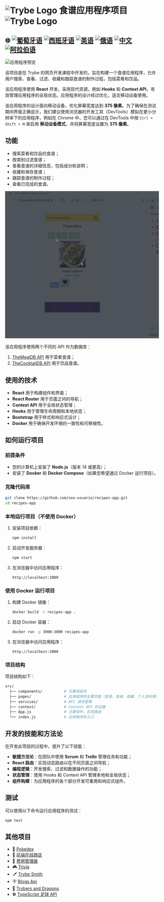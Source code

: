 # <img src="https://agenciars.com.br/wp-content/uploads/2022/06/Trybe.png" alt="Trybe Logo" width="52" height="30" /> 食谱应用程序项目 <img src="https://agenciars.com.br/wp-content/uploads/2022/06/Trybe.png" alt="Trybe Logo" width="52" height="30" />

## 🌐 [![葡萄牙语](https://img.shields.io/badge/Português-green)](https://github.com/SamuelRocha91/ProjectRecipesApp/blob/main/README.md) [![西班牙语](https://img.shields.io/badge/Español-yellow)](https://github.com/SamuelRocha91/ProjectRecipesApp/blob/main/README_es.md) [![英语](https://img.shields.io/badge/English-blue)](https://github.com/SamuelRocha91/ProjectRecipesApp/blob/main/README_en.md) [![俄语](https://img.shields.io/badge/Русский-lightgrey)](https://github.com/SamuelRocha91/ProjectRecipesApp/blob/main/README_ru.md) [![中文](https://img.shields.io/badge/中文-red)](https://github.com/SamuelRocha91/ProjectRecipesApp/blob/main/README_ch.md) [![阿拉伯语](https://img.shields.io/badge/العربية-orange)](https://github.com/SamuelRocha91/ProjectRecipesApp/blob/main/README_ar.md)

![应用程序预览](./public/recipesAppOne.gif)

该项目是在 Trybe 的网页开发课程中开发的，旨在构建一个食谱应用程序，允许用户搜索、查看、过滤、收藏和跟踪食谱的制作过程，包括菜肴和饮品。

该应用程序使用 **React** 开发，采用现代资源，例如 **Hooks** 和 **Context API**，有效管理应用程序的全局状态。应用程序的设计经过优化，适合移动设备使用。

该应用程序的设计面向移动设备，优化屏幕宽度达到 **375 像素**。为了确保在测试期间界面正确显示，我们建议使用浏览器的开发工具（DevTools）模拟在更小分辨率下的应用程序，例如在 Chrome 中，您可以通过在 DevTools 中按 `Ctrl + Shift + M` 来启用 **移动设备模式**，并将屏幕宽度设置为 **375 像素**。

## 功能

- 搜索菜肴和饮品的食谱；
- 按类别过滤食谱；
- 查看食谱的详细信息，包括成分和说明；
- 收藏和保存食谱；
- 跟踪食谱的制作过程；
- 查看已完成的食谱。

![应用程序预览](./public/recipesAppTwo.gif)

该应用程序使用两个不同的 API 作为数据库：

1. [TheMealDB API](https://www.themealdb.com/api.php) 用于菜肴食谱；
2. [TheCocktailDB API](https://www.thecocktaildb.com/api.php) 用于饮品食谱。

## 使用的技术

- **React** 用于构建组件和界面；
- **React Router** 用于页面之间的导航；
- **Context API** 用于全局状态管理；
- **Hooks** 用于管理生命周期和本地状态；
- **Bootstrap** 用于样式和响应式设计；
- **Docker** 用于确保开发环境的一致性和可移植性。

## 如何运行项目

### 前提条件

- 您的计算机上安装了 **Node.js**（版本 14 或更高）；
- 安装了 **Docker** 和 **Docker Compose**（如果您希望通过 Docker 运行项目）。

### 克隆代码库

```bash
git clone https://github.com/seu-usuario/recipes-app.git
cd recipes-app
```

### 本地运行项目（不使用 Docker）

1. 安装项目依赖：

   ```bash
   npm install
   ```

2. 启动开发服务器：

   ```bash
   npm start
   ```

3. 在浏览器中访问应用程序：

   ```
   http://localhost:3000
   ```

### 使用 Docker 运行项目

1. 构建 Docker 镜像：

   ```bash
   docker build -t recipes-app .
   ```

2. 启动 Docker 容器：

   ```bash
   docker run -p 3000:3000 recipes-app
   ```

3. 在浏览器中访问应用程序：

   ```
   http://localhost:3000
   ```

### 项目结构

项目结构如下：

```bash
src/
  ├── components/          # 可重用组件
  ├── pages/               # 应用程序的主要页面（登录、食谱、收藏、个人资料等）
  ├── services/            # API 请求逻辑
  ├── context/             # Context API 的设置
  ├── App.js               # 主要组件，包含路由
  └── index.js             # 应用程序的入口
```

## 开发的技能和方法论

在开发此项目的过程中，提升了以下技能：

- **敏捷方法论**：在团队中使用 **Scrum** 和 **Trello** 管理任务和功能；
- **React 路由**：实现动态路由以在不同页面之间导航；
- **编程逻辑**：开发搜索、过滤和数据操作的功能；
- **状态管理**：使用 Hooks 和 Context API 管理本地和全局状态；
- **组件构建**：为应用程序的各个部分开发可重用和响应式组件。

## 测试

可以使用以下命令运行应用程序的测试：

```bash
npm test
```

## 其他项目

- 🐣 [Pokedex](https://github.com/SamuelRocha91/pokedex/blob/main/README_ch.md)
- 🏪 [前端在线商店](https://github.com/SamuelRocha91/project-frontend-online-store/blob/main/README_ch.md)
- 👛 [费用管理器](https://github.com/SamuelRocha91/project-trybewallet/blob/main/README_ch.md)
- 🎮 [Trivia](https://github.com/SamuelRocha91/trivia_game/blob/main/README_ch.md)
- 🗡️ [Trybe Smith](https://github.com/SamuelRocha91/TrybeSmith/blob/main/README_ch.md)
- 🪧 [Blogs Api](https://github.com/SamuelRocha91/BlogsApi/blob/main/README_ch.md)
- 🐉 [Trybers and Dragons](https://github.com/SamuelRocha91/trybeAndDragons/blob/main/README_ch.md)
- ⚽ [TypeScript 足球 API](https://github.com/SamuelRocha91/trybeFutebolClube/blob/main/README_ch.md)
